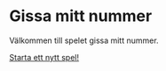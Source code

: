 Gissa mitt nummer
=================

Välkommen till spelet gissa mitt nummer.

[Starta ett nytt spel!](guess/init)
